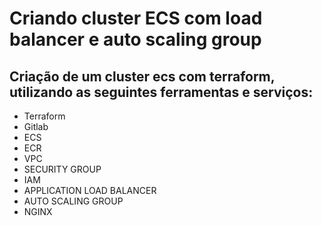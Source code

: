 # Criando cluster ECS com load balancer e auto scaling group

## Criação de um cluster ecs com terraform, utilizando as seguintes ferramentas e serviços:

- Terraform
- Gitlab
- ECS
- ECR
- VPC
- SECURITY GROUP
- IAM
- APPLICATION LOAD BALANCER
- AUTO SCALING GROUP
- NGINX

